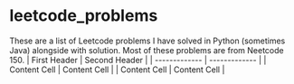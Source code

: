 # leetcode_problems
These are a list of Leetcode problems I have solved in Python (sometimes Java) alongside with solution. Most of these problems are from Neetcode 150.
| First Header  | Second Header |
| ------------- | ------------- |
| Content Cell  | Content Cell  |
| Content Cell  | Content Cell  |
